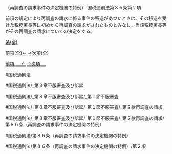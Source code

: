 （再調査の請求事件の決定機関の特例）
国税通則法第８６条第２項

前項の規定により再調査の請求に係る事件の移送があつたときは、その移送を受けた税務署長等に初めから再調査の請求がされたものとみなし、当該税務署長等がその再調査の請求についての決定をする。

[条(全)](国税通則法＿＿＿＿＿第８６条_.md)

[前項(全)←](国税通則法＿＿＿＿＿第８６条第１項_.md)    [→次項(全)](国税通則法＿＿＿＿＿第８６条第３項_.md)

[前項 　 ←](国税通則法＿＿＿＿＿第８６条第１項.md)    [→次項 　 ](国税通則法＿＿＿＿＿第８６条第３項.md)



#国税通則法

#国税通則法/_第８章不服審査及び訴訟

#国税通則法/_第８章不服審査及び訴訟/_第１節不服審査

#国税通則法/_第８章不服審査及び訴訟/_第１節不服審査/_第２款再調査の請求

#国税通則法/_第８章不服審査及び訴訟/_第１節不服審査/_第２款再調査の請求/第８６条（再調査の請求事件の決定機関の特例）

#国税通則法/第８６条（再調査の請求事件の決定機関の特例）

#国税通則法/第８６条（再調査の請求事件の決定機関の特例）/第２項

